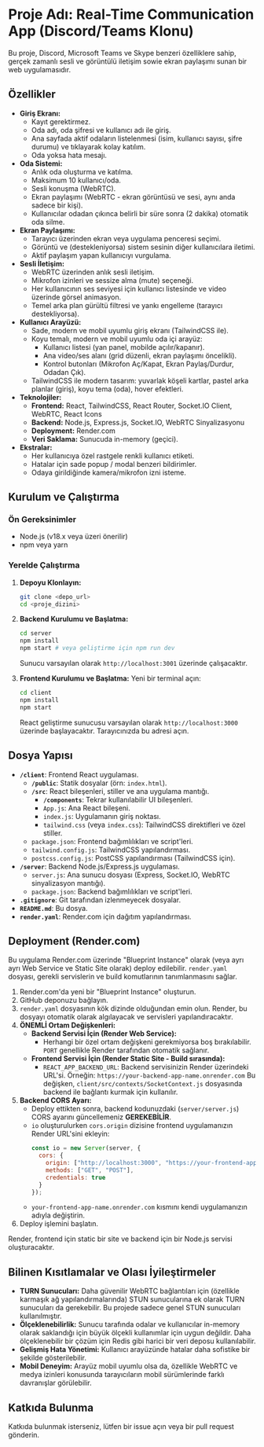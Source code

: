 # Proje Adı: Real-Time Communication App (Discord/Teams Klonu)

Bu proje, Discord, Microsoft Teams ve Skype benzeri özelliklere sahip, gerçek zamanlı sesli ve görüntülü iletişim sowie ekran paylaşımı sunan bir web uygulamasıdır.

## Özellikler

- **Giriş Ekranı:**
  - Kayıt gerektirmez.
  - Oda adı, oda şifresi ve kullanıcı adı ile giriş.
  - Ana sayfada aktif odaların listelenmesi (isim, kullanıcı sayısı, şifre durumu) ve tıklayarak kolay katılım.
  - Oda yoksa hata mesajı.
- **Oda Sistemi:**
  - Anlık oda oluşturma ve katılma.
  - Maksimum 10 kullanıcı/oda.
  - Sesli konuşma (WebRTC).
  - Ekran paylaşımı (WebRTC - ekran görüntüsü ve sesi, aynı anda sadece bir kişi).
  - Kullanıcılar odadan çıkınca belirli bir süre sonra (2 dakika) otomatik oda silme.
- **Ekran Paylaşımı:**
  - Tarayıcı üzerinden ekran veya uygulama penceresi seçimi.
  - Görüntü ve (destekleniyorsa) sistem sesinin diğer kullanıcılara iletimi.
  - Aktif paylaşım yapan kullanıcıyı vurgulama.
- **Sesli İletişim:**
  - WebRTC üzerinden anlık sesli iletişim.
  - Mikrofon izinleri ve sessize alma (mute) seçeneği.
  - Her kullanıcının ses seviyesi için kullanıcı listesinde ve video üzerinde görsel animasyon.
  - Temel arka plan gürültü filtresi ve yankı engelleme (tarayıcı destekliyorsa).
- **Kullanıcı Arayüzü:**
  - Sade, modern ve mobil uyumlu giriş ekranı (TailwindCSS ile).
  - Koyu temalı, modern ve mobil uyumlu oda içi arayüz:
    - Kullanıcı listesi (yan panel, mobilde açılır/kapanır).
    - Ana video/ses alanı (grid düzenli, ekran paylaşımı öncelikli).
    - Kontrol butonları (Mikrofon Aç/Kapat, Ekran Paylaş/Durdur, Odadan Çık).
  - TailwindCSS ile modern tasarım: yuvarlak köşeli kartlar, pastel arka planlar (giriş), koyu tema (oda), hover efektleri.
- **Teknolojiler:**
  - **Frontend:** React, TailwindCSS, React Router, Socket.IO Client, WebRTC, React Icons
  - **Backend:** Node.js, Express.js, Socket.IO, WebRTC Sinyalizasyonu
  - **Deployment:** Render.com
  - **Veri Saklama:** Sunucuda in-memory (geçici).
- **Ekstralar:**
  - Her kullanıcıya özel rastgele renkli kullanıcı etiketi.
  - Hatalar için sade popup / modal benzeri bildirimler.
  - Odaya girildiğinde kamera/mikrofon izni isteme.

## Kurulum ve Çalıştırma

### Ön Gereksinimler

- Node.js (v18.x veya üzeri önerilir)
- npm veya yarn

### Yerelde Çalıştırma

1.  **Depoyu Klonlayın:**
    ```bash
    git clone <depo_url>
    cd <proje_dizini>
    ```

2.  **Backend Kurulumu ve Başlatma:**
    ```bash
    cd server
    npm install
    npm start # veya geliştirme için npm run dev
    ```
    Sunucu varsayılan olarak `http://localhost:3001` üzerinde çalışacaktır.

3.  **Frontend Kurulumu ve Başlatma:**
    Yeni bir terminal açın:
    ```bash
    cd client
    npm install
    npm start
    ```
    React geliştirme sunucusu varsayılan olarak `http://localhost:3000` üzerinde başlayacaktır. Tarayıcınızda bu adresi açın.

## Dosya Yapısı

- **`/client`**: Frontend React uygulaması.
  - **`/public`**: Statik dosyalar (örn: `index.html`).
  - **`/src`**: React bileşenleri, stiller ve ana uygulama mantığı.
    - **`/components`**: Tekrar kullanılabilir UI bileşenleri.
    - `App.js`: Ana React bileşeni.
    - `index.js`: Uygulamanın giriş noktası.
    - `tailwind.css` (veya `index.css`): TailwindCSS direktifleri ve özel stiller.
  - `package.json`: Frontend bağımlılıkları ve script'leri.
  - `tailwind.config.js`: TailwindCSS yapılandırması.
  - `postcss.config.js`: PostCSS yapılandırması (TailwindCSS için).
- **`/server`**: Backend Node.js/Express.js uygulaması.
  - `server.js`: Ana sunucu dosyası (Express, Socket.IO, WebRTC sinyalizasyon mantığı).
  - `package.json`: Backend bağımlılıkları ve script'leri.
- **`.gitignore`**: Git tarafından izlenmeyecek dosyalar.
- **`README.md`**: Bu dosya.
- **`render.yaml`**: Render.com için dağıtım yapılandırması.

## Deployment (Render.com)

Bu uygulama Render.com üzerinde "Blueprint Instance" olarak (veya ayrı ayrı Web Service ve Static Site olarak) deploy edilebilir. `render.yaml` dosyası, gerekli servislerin ve build komutlarının tanımlanmasını sağlar.

1.  Render.com'da yeni bir "Blueprint Instance" oluşturun.
2.  GitHub deponuzu bağlayın.
3.  `render.yaml` dosyasının kök dizinde olduğundan emin olun. Render, bu dosyayı otomatik olarak algılayacak ve servisleri yapılandıracaktır.
4.  **ÖNEMLİ Ortam Değişkenleri:**
    *   **Backend Servisi İçin (Render Web Service):**
        *   Herhangi bir özel ortam değişkeni gerekmiyorsa boş bırakılabilir. `PORT` genellikle Render tarafından otomatik sağlanır.
    *   **Frontend Servisi İçin (Render Static Site - Build sırasında):**
        *   `REACT_APP_BACKEND_URL`: Backend servisinizin Render üzerindeki URL'si. Örneğin: `https://your-backend-app-name.onrender.com`
        Bu değişken, `client/src/contexts/SocketContext.js` dosyasında backend ile bağlantı kurmak için kullanılır.
5.  **Backend CORS Ayarı:**
    *   Deploy ettikten sonra, backend kodunuzdaki (`server/server.js`) CORS ayarını güncellemeniz **GEREKEBİLİR**.
    *   `io` oluşturulurken `cors.origin` dizisine frontend uygulamanızın Render URL'sini ekleyin:
        ```javascript
        const io = new Server(server, {
          cors: {
            origin: ["http://localhost:3000", "https://your-frontend-app-name.onrender.com"], // <--- BURAYI GÜNCELLEYİN
            methods: ["GET", "POST"],
            credentials: true
          }
        });
        ```
    *   `your-frontend-app-name.onrender.com` kısmını kendi uygulamanızın adıyla değiştirin.
6.  Deploy işlemini başlatın.

Render, frontend için static bir site ve backend için bir Node.js servisi oluşturacaktır.

## Bilinen Kısıtlamalar ve Olası İyileştirmeler

-   **TURN Sunucuları:** Daha güvenilir WebRTC bağlantıları için (özellikle karmaşık ağ yapılandırmalarında) STUN sunucularına ek olarak TURN sunucuları da gerekebilir. Bu projede sadece genel STUN sunucuları kullanılmıştır.
-   **Ölçeklenebilirlik:** Sunucu tarafında odalar ve kullanıcılar in-memory olarak saklandığı için büyük ölçekli kullanımlar için uygun değildir. Daha ölçeklenebilir bir çözüm için Redis gibi harici bir veri deposu kullanılabilir.
-   **Gelişmiş Hata Yönetimi:** Kullanıcı arayüzünde hatalar daha sofistike bir şekilde gösterilebilir.
-   **Mobil Deneyim:** Arayüz mobil uyumlu olsa da, özellikle WebRTC ve medya izinleri konusunda tarayıcıların mobil sürümlerinde farklı davranışlar görülebilir.

## Katkıda Bulunma

Katkıda bulunmak isterseniz, lütfen bir issue açın veya bir pull request gönderin. 